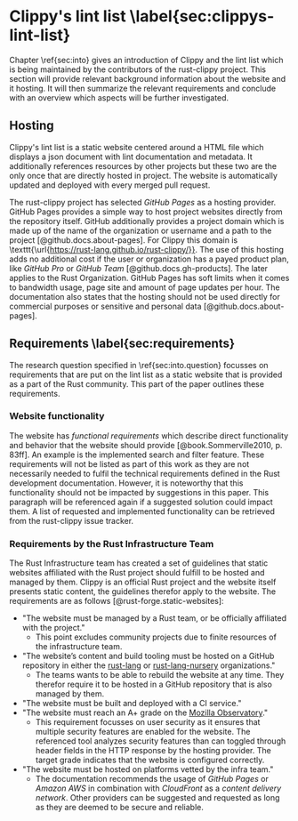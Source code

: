 # Clippy's lint list \label{sec:clippys-lint-list}
<!-- Reviewed: 1x newly written. -->
Chapter \ref{sec:into} gives an introduction of Clippy and the lint list which is being maintained by the contributors of the rust-clippy project. This section will provide relevant background information about the website and it hosting. It will then summarize the relevant requirements and conclude with an overview which aspects will be further investigated.

## Hosting
<!-- Reviewed: 1x newly written. -->
Clippy's lint list is a static website centered around a HTML file which displays a json document with lint documentation and metadata. It additionally references resources by other projects but these two are the only once that are directly hosted in project. The website is automatically updated and deployed with every merged pull request.

The rust-clippy project has selected _GitHub Pages_ as a hosting provider. GitHub Pages provides a simple way to host project websites directly from the repository itself. GitHub additionally provides a project domain which is made up of the name of the organization or username and a path to the project [@github.docs.about-pages]. For Clippy this domain is \texttt{\url{https://rust-lang.github.io/rust-clippy/}}. The use of this hosting adds no additional cost if the user or organization has a payed product plan, like _GitHub Pro_ or _GitHub Team_ [@github.docs.gh-products]. The later applies to the Rust Organization. GitHub Pages has soft limits when it comes to bandwidth usage, page site and amount of page updates per hour. The documentation also states that the hosting should not be used directly for commercial purposes or sensitive and personal data [@github.docs.about-pages].

## Requirements \label{sec:requirements}
<!-- Reviewed: 1x rewritten -->
The research question specified in \ref{sec:into.question} focusses on requirements that are put on the lint list as a static website that is provided as a part of the Rust community. This part of the paper outlines these requirements. 

### Website functionality
<!-- Reviewed: 1x rewritten -->
The website has _functional requirements_ which describe direct functionality and behavior that the website should provide [@book.Sommerville2010, p. 83ff]. An example is the implemented search and filter feature. These requirements will not be listed as part of this work as they are not necessarily needed to fulfil the technical requirements defined in the Rust development documentation. However, it is noteworthy that this functionality should not be impacted by suggestions in this paper. This paragraph will be referenced again if a suggested solution could impact them. A list of requested and implemented functionality can be retrieved from the rust-clippy issue tracker.

### Requirements by the Rust Infrastructure Team
<!-- Reviewed: 1x rewritten -->
The Rust Infrastructure team has created a set of guidelines that static websites affiliated with the Rust project should fulfill to be hosted and managed by them. Clippy is an official Rust project and the website itself presents static content, the guidelines therefor apply to the website. The requirements are as follows [@rust-forge.static-websites]:

* "The website must be managed by a Rust team, or be officially affiliated with the project."
    * This point excludes community projects due to finite resources of the infrastructure team.
* "The website’s content and build tooling must be hosted on a GitHub repository in either the [rust-lang](https://github.com/rust-lang) or [rust-lang-nursery](https://github.com/rust-lang-nursery) organizations."
    * The teams wants to be able to rebuild the website at any time. They therefor require it to be hosted in a GitHub repository that is also managed by them.
* "The website must be built and deployed with a CI service."
* "The website must reach an A+ grade on the [Mozilla Observatory](https://observatory.mozilla.org/)."
    * This requirement focusses on user security as it ensures that multiple security features are enabled for the website. The referenced tool analyzes security features than can toggled through header fields in the HTTP response by the hosting provider. The target grade indicates that the website is configured correctly. 
* "The website must be hosted on platforms vetted by the infra team."
    * The documentation recommends the usage of _GitHub Pages_ or _Amazon AWS_ in combination with _CloudFront_ as a _content delivery network_. Other providers can be suggested and requested as long as they are deemed to be secure and reliable.


<!--
This section can be expanded if more text is needed.

You might read that sentence and ask: WHAT?

So, let me rage a bit. My university had the _brilliant_ idea to create these assignments which are
not even recognized by other universities but are needed for their specific master. This sounds
stupid enough but hey, that means they are optional or only required for master students right?
No, that's not how management works with them...

While raging I have to say that it does have some purpose. We learn how to write scientific
papers before our actual theses. That point given, why do I need to write six of them???
The last papers took a lot of work specially for someone who kind of struggles with writing and
there was only positive feedback why do I need to write even more?

Okay, let's end the rage here. The simple answer is that these assignments have a page requirement
of 10 pages +- 10%. This means that I might have to waste my time and your time just to reach the
required page count even if all important aspects have been said...

I'm just a bit frustrated by people and systems who waste my lifetime. That's the most valuable
resource I have.
-->